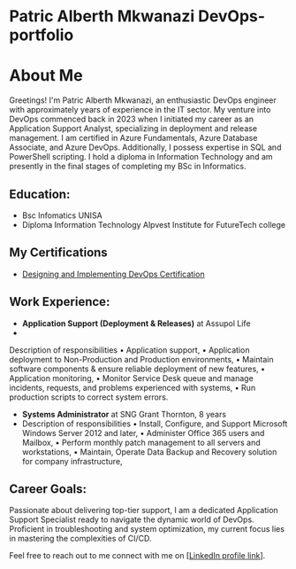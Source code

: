 # Patric Alberth Mkwanazi DevOps-portfolio

# About Me

Greetings! I'm Patric Alberth Mkwanazi, an enthusiastic DevOps engineer with approximately years of experience in the IT sector. My venture into DevOps commenced back in 2023 when I initiated my career as an Application Support Analyst, specializing in deployment and release management.
I am certified in Azure Fundamentals, Azure Database Associate, and Azure DevOps. Additionally, I possess expertise in SQL and PowerShell scripting. I hold a diploma in Information Technology and am presently in the final stages of completing my BSc in Informatics.

## Education:
- Bsc Infomatics UNISA
- Diploma Information Technology Alpvest Institute for FutureTech college
## My Certifications
- [Designing and Implementing DevOps Certification](Azure-DevOps-Certificate.md)

## Work Experience:
- **Application Support (Deployment & Releases)** at Assupol Life
- 
Description of responsibilities
• Application support,
• Application deployment to Non-Production and Production environments,
• Maintain software components & ensure reliable deployment of new features,
• Application monitoring,
• Monitor Service Desk queue and manage incidents, requests, and problems experienced with systems,
• Run production scripts to correct system errors.

- **Systems Administrator** at SNG Grant Thornton, 8 years
- 
  Description of responsibilities
• Install, Configure, and Support Microsoft Windows Server 2012 and later,
• Administer Office 365 users and Mailbox,
• Perform monthly patch management to all servers and workstations,
• Maintain, Operate Data Backup and Recovery solution for company infrastructure,
  
## Career Goals:
Passionate about delivering top-tier support, I am a dedicated Application Support Specialist ready to navigate the dynamic world of DevOps. Proficient in troubleshooting and system optimization, my current focus lies in mastering the complexities of CI/CD.

Feel free to reach out to me connect with me on [[LinkedIn profile link](https://www.linkedin.com/public-profile/settings?lipi=urn%3Ali%3Apage%3Ad_flagship3_profile_self_edit_contact-info%3BFeJFHCMVQl6ffjDofHipmw%3D%3D)].
